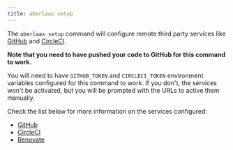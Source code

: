 ```yaml
---
title: aberlaas setup
---
```


The `aberlaas setup` command will configure remote third party services like
[GitHub](https://github.com/) and [CircleCI](https://circleci.com/).

**Note that you need to have pushed your code to GitHub for this command to
work.**

You will need to have `GITHUB_TOKEN` and `CIRCLECI_TOKEN` environment variables
configured for this command to work. If you don't, the services won't be
activated, but you will be prompted with the URLs to active them manually.

Check the list below for more information on the services configured:

- [GitHub](/setup/github/)
- [CircleCI](/setup/circleci/)
- [Renovate](/setup/renovate/)

